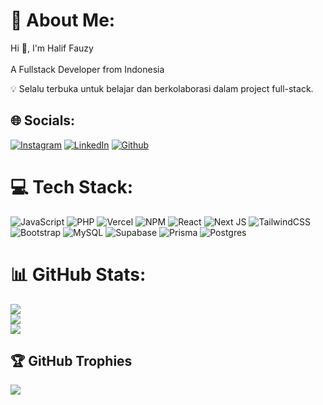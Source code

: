 # 💫 About Me:
Hi 👋, I'm Halif Fauzy<br><br>A Fullstack Developer from Indonesia

💡 Selalu terbuka untuk belajar dan berkolaborasi dalam project full-stack.

## 🌐 Socials:
[![Instagram](https://img.shields.io/badge/instagram-%23000000.svg?&style=for-the-badge&logo=instagram&logoColor=white)](https://instagram.com/fz_code4fun) [![LinkedIn](https://img.shields.io/badge/linkedin-%231E77B5.svg?&style=for-the-badge&logo=linkedin&logoColor=white)](https://linkedin.com/in/halif-fauzy) [![Github](https://img.shields.io/badge/github-%2324292e.svg?&style=for-the-badge&logo=github&logoColor=white)](https://github.com/fauzyDev)

# 💻 Tech Stack:
![JavaScript](https://img.shields.io/badge/javascript-%23323330.svg?style=flat-square&logo=javascript&logoColor=%23F7DF1E) ![PHP](https://img.shields.io/badge/php-%23777BB4.svg?style=flat-square&logo=php&logoColor=white) ![Vercel](https://img.shields.io/badge/vercel-%23000000.svg?style=flat-square&logo=vercel&logoColor=white) ![NPM](https://img.shields.io/badge/NPM-%23CB3837.svg?style=flat-square&logo=npm&logoColor=white) ![React](https://img.shields.io/badge/react-%2320232a.svg?style=flat-square&logo=react&logoColor=%2361DAFB) ![Next JS](https://img.shields.io/badge/Next-black?style=flat-square&logo=next.js&logoColor=white) ![TailwindCSS](https://img.shields.io/badge/tailwindcss-%2338B2AC.svg?style=flat-square&logo=tailwind-css&logoColor=white) ![Bootstrap](https://img.shields.io/badge/bootstrap-%238511FA.svg?style=flat-square&logo=bootstrap&logoColor=white) ![MySQL](https://img.shields.io/badge/mysql-4479A1.svg?style=flat-square&logo=mysql&logoColor=white) ![Supabase](https://img.shields.io/badge/Supabase-3ECF8E?style=flat-square&logo=supabase&logoColor=white) ![Prisma](https://img.shields.io/badge/Prisma-3982CE?style=flat-square&logo=Prisma&logoColor=white) ![Postgres](https://img.shields.io/badge/postgres-%23316192.svg?style=flat-square&logo=postgresql&logoColor=white)

# 📊 GitHub Stats:
![](https://github-readme-stats.vercel.app/api?username=fauzyDev&theme=radical&hide_border=false&include_all_commits=true&count_private=false)<br/>
![](https://github-readme-streak-stats.herokuapp.com/?user=fauzyDev&theme=radical&hide_border=false)<br/>
![](https://github-readme-stats.vercel.app/api/top-langs/?username=fauzyDev&theme=radical&hide_border=false&include_all_commits=true&count_private=false&layout=compact)

## 🏆 GitHub Trophies
![](https://github-profile-trophy.vercel.app/?username=fauzyDev&theme=radical&no-frame=false&no-bg=false&margin-w=4)

<!-- Proudly created with GPRM ( https://gprm.itsvg.in ) -->
